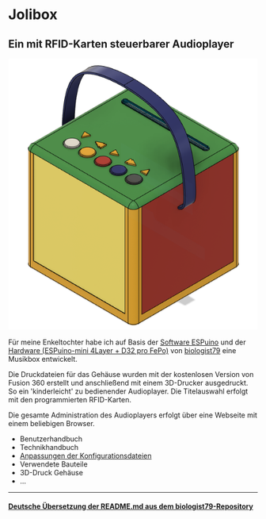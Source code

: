 # Jolibox
## Ein mit RFID-Karten steuerbarer Audioplayer
![Jolibox](Dokumentation/images/Jolibox-Gesamt.png)

Für meine Enkeltochter habe ich auf Basis der [Software ESPuino](https://forum.espuino.de/c/software/7) und der [Hardware (ESPuino-mini 4Layer + D32 pro FePo)](https://forum.espuino.de/t/espuino-mini-4layer/1661) von [biologist79](https://github.com/biologist79/ESPuino) eine Musikbox entwickelt. 

Die Druckdateien für das Gehäuse wurden mit der kostenlosen Version von Fusion 360 erstellt und anschließend mit einem 3D-Drucker ausgedruckt. So ein 'kinderleicht' zu bedienender Audioplayer. Die Titelauswahl erfolgt mit den programmierten RFID-Karten. 

Die gesamte Administration des Audioplayers erfolgt über eine Webseite mit einem beliebigen Browser.

- Benutzerhandbuch
- Technikhandbuch
- [Anpassungen der Konfigurationsdateien](Dokumentation/Konfiguration.md)
- Verwendete Bauteile
- 3D-Druck Gehäuse
- ...




---------------------------------------------------------------------------------------

#### [Deutsche Übersetzung der README.md aus dem biologist79-Repository](Dokumentation/README.md-biologist.md)
